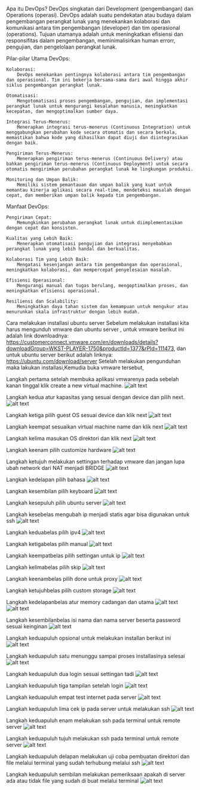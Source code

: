 Apa itu DevOps?
DevOps singkatan dari Development (pengembangan) dan Operations (operasi). DevOps adalah suatu pendekatan atau budaya dalam pengembangan perangkat lunak yang menekankan kolaborasi dan komunikasi antara tim pengembangan (developer) dan tim operasional (operations). Tujuan utamanya adalah untuk meningkatkan efisiensi dan responsifitas dalam pengembangan, meminimalisirkan human errorr, pengujian, dan pengelolaan perangkat lunak.

Pilar-pilar Utama DevOps:

    Kolaborasi:
        DevOps menekankan pentingnya kolaborasi antara tim pengembangan dan operasional. Tim ini bekerja bersama-sama dari awal hingga akhir siklus pengembangan perangkat lunak.

    Otomatisasi:
        Mengotomatisasi proses pengembangan, pengujian, dan implementasi perangkat lunak untuk mengurangi kesalahan manusia, meningkatkan kecepatan, dan mengoptimalkan sumber daya.

    Integrasi Terus-Menerus:
        Menerapkan integrasi terus-menerus (Continuous Integration) untuk menggabungkan perubahan kode secara otomatis dan secara berkala, memastikan bahwa kode yang dihasilkan dapat diuji dan diintegrasikan dengan baik.

    Pengiriman Terus-Menerus:
        Menerapkan pengiriman terus-menerus (Continuous Delivery) atau bahkan pengiriman terus-menerus (Continuous Deployment) untuk secara otomatis mengirimkan perubahan perangkat lunak ke lingkungan produksi.

    Monitoring dan Umpan Balik:
        Memiliki sistem pemantauan dan umpan balik yang kuat untuk memantau kinerja aplikasi secara real-time, mendeteksi masalah dengan cepat, dan memberikan umpan balik kepada tim pengembangan.

Manfaat DevOps:

    Pengiriman Cepat:
        Memungkinkan perubahan perangkat lunak untuk diimplementasikan dengan cepat dan konsisten.

    Kualitas yang Lebih Baik:
        Menerapkan otomatisasi pengujian dan integrasi menyebabkan perangkat lunak yang lebih handal dan berkualitas.

    Kolaborasi Tim yang Lebih Baik:
        Mengatasi kesenjangan antara tim pengembangan dan operasional, meningkatkan kolaborasi, dan mempercepat penyelesaian masalah.

    Efisiensi Operasional:
        Mengurangi manual dan tugas berulang, mengoptimalkan proses, dan meningkatkan efisiensi operasional.

    Resiliensi dan Scalability:
        Meningkatkan daya tahan sistem dan kemampuan untuk mengukur atau menurunkan skala infrastruktur dengan lebih mudah.


Cara melakukan installasi ubuntu server
Sebelum melakukan installasi kita harus mengunduh vmware dan ubuntu server , untuk vmware berikut ini adalah link downloadnya: https://customerconnect.vmware.com/en/downloads/details?downloadGroup=WKST-PLAYER-1750&productId=1377&rPId=111473, 
dan untuk ubuntu server berikut adalah linknya: https://ubuntu.com/download/server
Setelah melakukan pengunduhan maka lakukan installasi,Kemudia buka vmware tersebut,

Langkah pertama setelah membuka aplikasi vmwarenya pada sebelah kanan tinggal klik create a new virtual machine.
![alt text](https://github.com/sinambela99/DEVOPS-BATCH-19/blob/master/Screenshoots%20Day%201/Pilih%20creata%20a%20new%20virtual%20machine%20sebelah%20kanan.png?raw=true)

Langkah kedua atur kapasitas yang sesuai dengan device dan pilih next.
![alt text](https://github.com/sinambela99/DEVOPS-BATCH-19/blob/master/Screenshoots%20Day%201/Pilih%20disk%20capacity%20.png?raw=true)

Langkah ketiga pilih guest OS sesuai device dan klik next
![alt text](https://github.com/sinambela99/DEVOPS-BATCH-19/blob/master/Screenshoots%20Day%201/Pilih%20guest%20os.png?raw=true)

Langkah keempat sesuaikan virtual machine name dan klik next
![alt text](https://github.com/sinambela99/DEVOPS-BATCH-19/blob/master/Screenshoots%20Day%201/Pilih%20machine%20name.png?raw=true)

Langkah kelima masukan OS direktori dan klik next
![alt text](https://github.com/sinambela99/DEVOPS-BATCH-19/blob/master/Screenshoots%20Day%201/Sesuaikan%20direktori%20file%20isonya%20.png?raw=true)

Langkah keenam pilih customize hardware
![alt text](https://github.com/sinambela99/DEVOPS-BATCH-19/blob/master/Screenshoots%20Day%201/pilih%20customize%20hardware.png?raw=true)

Langkah ketujuh melakukan settingan terhadap vmware dan jangan lupa ubah network dari NAT menjadi BRIDGE
![alt text](https://github.com/sinambela99/DEVOPS-BATCH-19/blob/master/Screenshoots%20Day%201/sesuaikan%20memory%20core%20dan%20ubah%20network%20menjadi%20bridged.png?raw=true)

Langkah kedelapan pilih bahasa
![alt text](https://github.com/sinambela99/DEVOPS-BATCH-19/blob/master/Screenshoots%20Day%201/pilih%20english.png?raw=true)

Langkah kesembilan pilih keyboard
![alt text](https://github.com/sinambela99/DEVOPS-BATCH-19/blob/master/Screenshoots%20Day%201/pilih%20done.png?raw=true)

Langkah kesepuluh pilih ubuntu server
![alt text](https://github.com/sinambela99/DEVOPS-BATCH-19/blob/master/Screenshoots%20Day%201/pilih%20done%20juga.png?raw=true)

Langkah kesebelas mengubah ip menjadi statis agar bisa digunakan untuk ssh
![alt text](https://github.com/sinambela99/DEVOPS-BATCH-19/blob/master/Screenshoots%20Day%201/pilih%20ens33%20untuk%20ubah%20menjadi%20static.png?raw=true)

Langkah keduabelas pilih ipv4
![alt text](https://github.com/sinambela99/DEVOPS-BATCH-19/blob/master/Screenshoots%20Day%201/pilih%20edit%20ipv4.png?raw=true)

Langkah ketigabelas pilih manual
![alt text](https://github.com/sinambela99/DEVOPS-BATCH-19/blob/master/Screenshoots%20Day%201/ubah%20menjadi%20manual.png?raw=true)

Langkah keempatbelas pilih settingan untuk ip
![alt text](https://github.com/sinambela99/DEVOPS-BATCH-19/blob/master/Screenshoots%20Day%201/settingan%20untuk%20ipv4%20manual.png?raw=true)

Langkah kelimabelas pilih skip 
![alt text](https://github.com/sinambela99/DEVOPS-BATCH-19/blob/master/Screenshoots%20Day%201/skiip%20saja.png?raw=true)

Langkah keenambelas pilih done untuk proxy 
![alt text](https://github.com/sinambela99/DEVOPS-BATCH-19/blob/master/Screenshoots%20Day%201/pilih%20done%20proxy.png?raw=true)

Langkah ketujuhbelas pilih custom storage
![alt text](https://github.com/sinambela99/DEVOPS-BATCH-19/blob/master/Screenshoots%20Day%201/pilih%20custom%20storage%20layout.png?raw=true)

Langkah kedelapanbelas atur memory cadangan dan utama
![alt text](https://github.com/sinambela99/DEVOPS-BATCH-19/blob/master/Screenshoots%20Day%201/memory%20cadangan.png?raw=true)
![alt text](https://github.com/sinambela99/DEVOPS-BATCH-19/blob/master/Screenshoots%20Day%201/memory%20utama.png?raw=true)

Langkah kesembilanbelas isi nama dan nama server beserta password sesuai keinginan
![alt text](https://github.com/sinambela99/DEVOPS-BATCH-19/blob/master/Screenshoots%20Day%201/atur%20nama%20sesuai%20keinginan.png?raw=true)

Langkah keduapuluh opsional untuk melakukan installan berikut ini
![alt text](https://github.com/sinambela99/DEVOPS-BATCH-19/blob/master/Screenshoots%20Day%201/opsional%20installan%20pemilihan.png?raw=true)

Langkah keduapuluh satu menunggu sampai proses installasinya selesai
![alt text](https://github.com/sinambela99/DEVOPS-BATCH-19/blob/master/Screenshoots%20Day%201/tunggu%20prosesnya%20sampai%20selesai.png?raw=true)

Langkah keduapuluh dua login sesuai settingan tadi
![alt text](https://github.com/sinambela99/DEVOPS-BATCH-19/blob/master/Screenshoots%20Day%201/login%20menggunakan%20settingan%20yang%20sudah%20diisi%20tadi.png?raw=true)

Langkah keduapuluh tiga tampilan setelah login
![alt text](https://github.com/sinambela99/DEVOPS-BATCH-19/blob/master/Screenshoots%20Day%201/tampilan%20setelah%20login.png?raw=true)

Langkah keduapuluh empat test internet pada server
![alt text](https://github.com/sinambela99/DEVOPS-BATCH-19/blob/master/Screenshoots%20Day%201/testing%20internet%20pada%20server.png?raw=true)

Langkah keduapuluh lima cek ip pada server untuk melakukan ssh
![alt text](https://github.com/sinambela99/DEVOPS-BATCH-19/blob/master/Screenshoots%20Day%201/cek%20ip%20untuk%20ssh.png?raw=true)

Langkah keduapuluh enam melakukan ssh pada terminal untuk remote server
![alt text](https://github.com/sinambela99/DEVOPS-BATCH-19/blob/master/Screenshoots%20Day%201/untuk%20ssh%20remote%20terminal.png?raw=true)

Langkah keduapuluh tujuh melakukan ssh pada terminal untuk remote server
![alt text](https://github.com/sinambela99/DEVOPS-BATCH-19/blob/master/Screenshoots%20Day%201/untuk%20ssh%20remote%20terminal.png?raw=true)

Langkah keduapuluh delapan melakukan uji coba pembuatan direktori dan file melalui terminal yang sudah terhubung melalui ssh
![alt text](https://github.com/sinambela99/DEVOPS-BATCH-19/blob/master/Screenshoots%20Day%201/di%20terminal%20sudah%20berhasil%20buat%20beberapa%20dirrektori%20.png?raw=true)

Langkah keduapuluh sembilan melakukan pemeriksaan apakah di server ada atau tidak file yang sudah di buat melalui terminal
![alt text](https://github.com/sinambela99/DEVOPS-BATCH-19/blob/master/Screenshoots%20Day%201/di%20server%20sudah%20ada%20filenya%20menandakan%20berhasil.png?raw=true)
